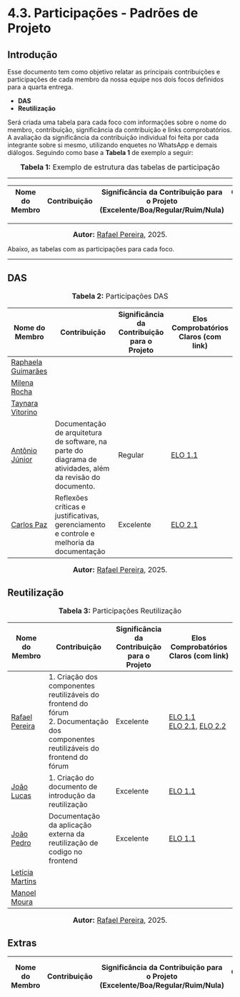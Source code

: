 # 4.3. Participações - Padrões de Projeto


## Introdução

Esse documento tem como objetivo relatar as principais contribuições e participações de cada membro da nossa equipe nos dois focos definidos para a quarta entrega.

- **DAS**
- **Reutilização**


Será criada uma tabela para cada foco com informações sobre o nome do membro, contribuição, significância da contribuição e links comprobatórios. A avaliação da significância da contribuição individual foi feita por cada integrante sobre si mesmo, utilizando enquetes no WhatsApp e demais diálogos. Seguindo como base a **Tabela 1** de exemplo a seguir:

<font size="3"><p style="text-align: center"><b>Tabela 1:</b> Exemplo de estrutura das tabelas de participação</p></font>

---
|Nome do Membro | Contribuição | Significância da Contribuição para o Projeto (Excelente/Boa/Regular/Ruim/Nula) | Comprobatórios Claros (com link) |
|--|--|--|--|

---
<font size="3"><p style="text-align: center"><b>Autor:</b> [Rafael Pereira](https://github.com/rafgpereira), 2025.</p></font>

Abaixo, as tabelas com as participações para cada foco.

---


## DAS

<font size="3"><p style="text-align: center"><b>Tabela 2:</b> Participações DAS</p></font>

| Nome do Membro | Contribuição | Significância </br> da Contribuição </br> para o Projeto | Elos Comprobatórios Claros (com link) |
|--|--|--|--|
|  [Raphaela Guimarães](github.com/raphaiela)         | | | |
|  [Milena Rocha](https://github.com/milenafrocha)    | | | |
|  [Taynara Vitorino](https://github.com/taybalau)    | | | |
|  [Antônio Júnior](https://github.com/antonioleaojr) | Documentação de arquitetura de software, na parte do diagrama de atividades, além da revisão do documento. | Regular | [ELO 1.1](https://unbarqdsw2025-1-turma02.github.io/2025.1-T02-_G7_PlanetarioVirtual_Entrega_04/#/./ArquiteturaReutilizacao/das/4.1.DAS)|
|  [Carlos Paz](https://github.com/dudupaz)           | Reflexões críticas e justificativas, gerenciamento e controle e melhoria da documentação | Excelente | [ELO 2.1](https://unbarqdsw2025-1-turma02.github.io/2025.1-T02-_G7_PlanetarioVirtual_Entrega_04/#/./ArquiteturaReutilizacao/das/4.1.DAS) |



<font size="3"><p style="text-align: center"><b>Autor:</b> [Rafael Pereira](https://github.com/rafgpereira), 2025.</p></font>

## Reutilização

<font size="3"><p style="text-align: center"><b>Tabela 3:</b> Participações Reutilização</p></font>

| Nome do Membro | Contribuição | Significância </br> da Contribuição </br> para o Projeto | Elos Comprobatórios Claros (com link) |
|--|--|--|--|
| [Rafael Pereira](https://github.com/rafgpereira)       | 1. Criação dos componentes reutilizáveis do frontend do fórum </br> 2. Documentação dos componentes reutilizáveis do frontend do fórum | Excelente | [ELO 1.1](https://github.com/UnBArqDsw2025-1-Turma02/2025.1-T02-_G7_PlanetarioVirtual_Entrega_03/commits/main/projeto/grupo1/frontend) </br> [ELO 2.1](https://unbarqdsw2025-1-turma02.github.io/2025.1-T02-_G7_PlanetarioVirtual_Entrega_04/#/./ArquiteturaReutilizacao/reutilizacao/aplicacaoInterna), [ELO 2.2](https://github.com/UnBArqDsw2025-1-Turma02/2025.1-T02-_G7_PlanetarioVirtual_Entrega_04/commit/fa9b616ead483c59a1213181924a0d98b13136ec) |
| [João Lucas](https://github.com/jlucasiqueira)         | 1. Criação do documento de introdução da reutilização | Excelente | [ELO 1.1](https://unbarqdsw2025-1-turma02.github.io/2025.1-T02-_G7_PlanetarioVirtual_Entrega_04/#/./ArquiteturaReutilizacao/reutilizacao/introducao) |
| [João Pedro](https://github.com/JoaoPedrooSS)          |  Documentação da aplicação externa da reutilização de codigo no frontend |  Excelente | [ELO 1.1](https://github.com/UnBArqDsw2025-1-Turma02/2025.1-T02-_G7_PlanetarioVirtual_Entrega_04/blob/main/docs/ArquiteturaReutilizacao/reutilizacao/aplicacaoExterna.md) |
| [Letícia Martins](https://github.com/leticiatmartins)  | | | |
| [Manoel Moura](https://github.com/manoelmoura)         | | | |

<font size="3"><p style="text-align: center"><b>Autor:</b> [Rafael Pereira](https://github.com/rafgpereira), 2025.</p></font>


## Extras

| Nome do Membro | Contribuição | Significância da Contribuição para o Projeto (Excelente/Boa/Regular/Ruim/Nula) | Elos Comprobatórios Claros (com link) |
|----------------|--------------|--------------------------------------------------------------------------------|---------------------------------------|
